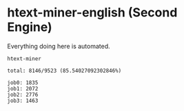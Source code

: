 # htext-miner-english (Second Engine)

Everything doing here is automated.

```
htext-miner

total: 8146/9523 (85.54027092302846%)

job0: 1835
job1: 2072
job2: 2776
job3: 1463
```